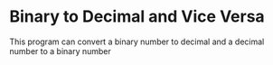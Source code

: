 # Binary to Decimal and Vice Versa
 This program can convert a binary number to decimal and a decimal number to a binary number
